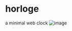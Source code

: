 # horloge
a minimal web clock
![image](https://github.com/benstitousofiane/horloge/assets/129552238/5292fe26-6f52-4857-8f1f-165d0b7a300f)
